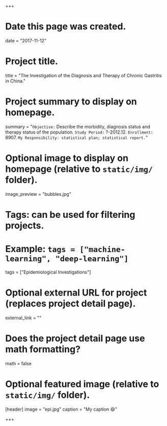 +++
# Date this page was created.
date = "2017-11-12"

# Project title.
title = "The Investigation of the Diagnosis and Therapy of Chronic Gastritis in China."

# Project summary to display on homepage.
summary = "`Objective:` Describe the morbidity, diagnosis status and therapy status of the population. `Study Period:` ?-2012.12. `Enrollment:` 8907. `My Responsibility: statistical plan; statistical report.`"

# Optional image to display on homepage (relative to `static/img/` folder).
image_preview = "bubbles.jpg"

# Tags: can be used for filtering projects.
# Example: `tags = ["machine-learning", "deep-learning"]`
tags = ["Epidemiological Investigations"]

# Optional external URL for project (replaces project detail page).
external_link = ""

# Does the project detail page use math formatting?
math = false

# Optional featured image (relative to `static/img/` folder).
[header]
image = "epi.jpg"
caption = "My caption :smile:"

+++
